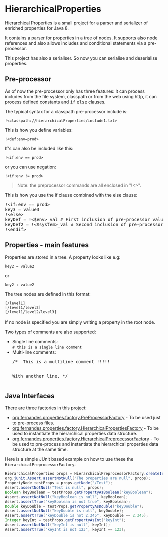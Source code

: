 HierarchicalProperties
======================

Hierarchical Properties is a small project for a parser and serializer of enriched properties for Java 8. 

It contains a parser for properties in a tree of nodes. It supports also node references and also allows includes and conditional statements via a pre-processor.

This project has also a serialiser. So now you can serialise and deserialise properties.

Pre-processor
-------------

As of now the pre-processor only has three features: it can process includes from the file system, 
classpath or from the web using http, it can process defined constants and <tt>if</tt> <tt>else</tt> clauses.

The typical syntax for a classpath pre-processor include is:

<code>!&lt;classpath://hierarchicalProperties/include1.txt&gt;</code>

This is how you define variables:

<code>!&lt;def:env=prod&gt;</code>

If's can also be included like this:

<code>!&lt;if:env == prod&gt;</code>

or you can use negation:

<code>!&lt;if:env != prod&gt;</code>

<blockquote>Note: the preprocessor commands are all enclosed in "!&lt;&gt;".</blockquote>

This is how you use the if clause combined with the else clause:

<pre>!&lt;if:env == prod&gt;
key3 = value3
!&lt;else&gt;
keyDef = !&lt;$env&gt;_val # First inclusion of pre-processor value.
keyDef2 = !&lt;$system&gt;_val # Second inclusion of pre-processor value.
!&lt;endif&gt;
</pre>


Properties - main features
--------------------------

Properties are stored in a tree. A property looks like e.g:

<code>key2 = value2</code>

or

<code>key2 : value2</code>


The tree nodes are defined in this format: 

<code>[/level1]</code><br/>
<code>[/level1/level2]</code><br/>
<code>[/level1/level2/level3]</code><br/><br/>
If no node is specified you are simply writing a property in the root node.

Two types of comments are also supported:

<ul>
<li>Single line comments:<br />
<code># this is a single line comment</code>
</li>

<li>Multi-line comments:<br />
<pre>/*  This is a multiline comment !!!!! 

With another line.
*/</pre>
</li>
</ul>

Java Interfaces
---------------

There are three factories in this project:
<ul>
    <li><a href="https://github.com/gilfernandes/HierarchicalProperties/blob/master/src/main/java/org/fernandes/properties/factory/PreProcessorFactory.java">org.fernandes.properties.factory.PreProcessorFactory</a> - To be used just to pre-process files.</li>
    <li><a href="https://github.com/gilfernandes/HierarchicalProperties/blob/master/src/main/java/org/fernandes/properties/factory/HierarchicalPropertiesFactory.java">org.fernandes.properties.factory.HierarchicalPropertiesFactory</a> - 
        To be used to instantiate the hierarchical properties data structure.</li>
    <li><a href="https://github.com/gilfernandes/HierarchicalProperties/blob/master/src/main/java/org/fernandes/properties/factory/HierarchicalPreprocessorFactory.java">org.fernandes.properties.factory.HierarchicalPreprocessorFactory</a> - 
        To be used to pre-process and instantiate the hierarchical properties data structure at the same time.</li>
</ul>

Here is a simple JUnit based example on how to use these the <code>HierarchicalPreprocessorFactory</code>:

```java
HierarchicalProperties props = HierarchicalPreprocessorFactory.createInstanceCp("hierarchicalProperties/map_if_types.txt");
org.junit.Assert.assertNotNull("The properties are null", props);
PropertyNode testProps = props.getNode("/Test");
Assert.assertNotNull("Test is null", props);
Boolean keyBoolean = testProps.getPropertyAsBoolean("keyBoolean");
Assert.assertNotNull("keyBoolean is null", keyBoolean);
Assert.assertTrue("keyBoolean is not true", keyBoolean);
Double keyDouble = testProps.getPropertyAsDouble("keyDouble");
Assert.assertNotNull("keyDouble is null", keyDouble);
Assert.assertTrue("keyDouble is not 2.345", keyDouble == 2.345);
Integer keyInt = testProps.getPropertyAsInt("keyInt");
Assert.assertNotNull("keyInt is null", keyInt);
Assert.assertTrue("keyInt is not 123", keyInt == 123);
```